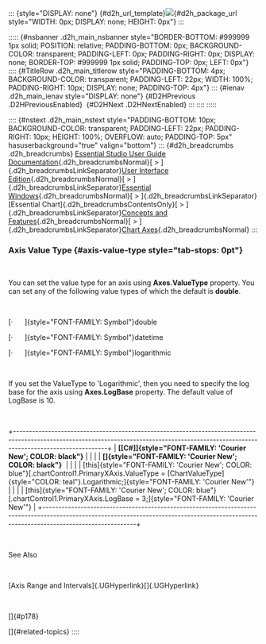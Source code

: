 ::: {style="DISPLAY: none"}
[](ms-xhelp:///?Id=d2h_url_template){#d2h_url_template}![](!package_url!){#d2h_package_url style="WIDTH: 0px; DISPLAY: none; HEIGHT: 0px"}
:::

::::: {#nsbanner .d2h_main_nsbanner style="BORDER-BOTTOM: #999999 1px solid; POSITION: relative; PADDING-BOTTOM: 0px; BACKGROUND-COLOR: transparent; PADDING-LEFT: 0px; PADDING-RIGHT: 0px; DISPLAY: none; BORDER-TOP: #999999 1px solid; PADDING-TOP: 0px; LEFT: 0px"}
:::: {#TitleRow .d2h_main_titlerow style="PADDING-BOTTOM: 4px; BACKGROUND-COLOR: transparent; PADDING-LEFT: 22px; WIDTH: 100%; PADDING-RIGHT: 10px; DISPLAY: none; PADDING-TOP: 4px"}
::: {#ienav .d2h_main_ienav style="DISPLAY: none"}
[](ms-xhelp:///?Id=d7fc0ede-32aa-4bdf-8d3e-55f1cb6e4b65){#D2HPrevious .D2HPreviousEnabled}  [](ms-xhelp:///?Id=f530135d-c0b2-419a-9634-c380a39932f6){#D2HNext .D2HNextEnabled}
:::
::::
:::::

:::: {#nstext .d2h_main_nstext style="PADDING-BOTTOM: 10px; BACKGROUND-COLOR: transparent; PADDING-LEFT: 22px; PADDING-RIGHT: 10px; HEIGHT: 100%; OVERFLOW: auto; PADDING-TOP: 5px" hasuserbackground="true" valign="bottom"}
::: {#d2h_breadcrumbs .d2h_breadcrumbs}
[Essential Studio User Guide Documentation](ms-xhelp:///?Id=12457748-09e3-4d74-a240-8e049cedf030){.d2h_breadcrumbsNormal}[ \> ]{.d2h_breadcrumbsLinkSeparator}[User Interface Edition](ms-xhelp:///?Id=c29296b7-531c-413b-a0ec-488ca1f7f669){.d2h_breadcrumbsNormal}[ \> ]{.d2h_breadcrumbsLinkSeparator}[Essential Windows](ms-xhelp:///?Id=e60759d8-47a4-4570-9d7a-16a68d63f2ea){.d2h_breadcrumbsNormal}[ \> ]{.d2h_breadcrumbsLinkSeparator}[Essential Chart]{.d2h_breadcrumbsContentsOnly}[ \> ]{.d2h_breadcrumbsLinkSeparator}[Concepts and Features](ms-xhelp:///?Id=71321e9c-336c-4c1c-a127-be9f135ad4bb){.d2h_breadcrumbsNormal}[ \> ]{.d2h_breadcrumbsLinkSeparator}[Chart Axes](ms-xhelp:///?Id=e0d0de4a-3c3c-41cd-9d94-6496172cab48){.d2h_breadcrumbsNormal}
:::

### Axis Value Type {#axis-value-type style="tab-stops: 0pt"}

 

You can set the value type for an axis using **Axes.ValueType** property. You can set any of the following value types of which the default is **double**.

 

[·      ]{style="FONT-FAMILY: Symbol"}double

[·      ]{style="FONT-FAMILY: Symbol"}datetime

[·      ]{style="FONT-FAMILY: Symbol"}logarithmic

 

If you set the ValueType to \'Logarithmic\', then you need to specify the log base for the axis using **Axes.LogBase** property. The default value of LogBase is 10.

 

+-----------------------------------------------------------------------------------------------------------------------------------------------------------------------------------------+
| **[\[C#\]]{style="FONT-FAMILY: 'Courier New'; COLOR: black"}**                                                                                                                          |
|                                                                                                                                                                                         |
| **[]{style="FONT-FAMILY: 'Courier New'; COLOR: black"}**                                                                                                                                |
|                                                                                                                                                                                         |
| [this]{style="FONT-FAMILY: 'Courier New'; COLOR: blue"}[.chartControl1.PrimaryXAxis.ValueType = [ChartValueType]{style="COLOR: teal"}.Logarithmic;]{style="FONT-FAMILY: 'Courier New'"} |
|                                                                                                                                                                                         |
| [this]{style="FONT-FAMILY: 'Courier New'; COLOR: blue"}[.chartControl1.PrimaryXAxis.LogBase = 3;]{style="FONT-FAMILY: 'Courier New'"}                                                   |
+-----------------------------------------------------------------------------------------------------------------------------------------------------------------------------------------+

 

See Also

 

[Axis Range and Intervals]{.UGHyperlink}[]{.UGHyperlink}

 

[]{#p178} 

[]{#related-topics}
::::
